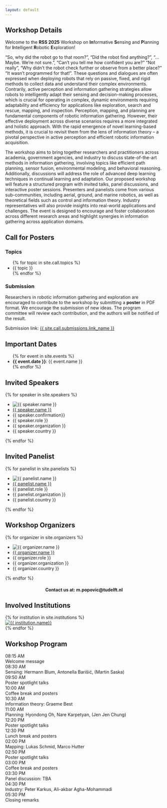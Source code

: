 ```yaml
---
layout: default
---
```


<div class="content-section">
<div class="inline-wrapper">
<h2 id="workshop-details">Workshop Details</h2>

<p>
Welcome to the <b>RSS 2025</b> Workshop on <b>In</b>formative <b>S</b>ensing and <b>P</b>lanning for <b>I</b>ntelligent <b>R</b>obotic <b>E</b>xploration!
</p>

<p>
“So, why did the robot go to that room?”, “Did the robot find anything?”, “…Maybe. We’re not sure.”, “Can’t you tell me how confident you are?” “Not really”, “Why didn’t the robot check further or observe from a better place?” “It wasn’t programmed for that!”. 
These questions and dialogues are often expressed when deploying robots that rely on passive, fixed, and rigid methods to collect data and understand their complex environments. Contrarily, active perception and information gathering strategies allow robots to intelligently adapt their sensing and decision-making processes, which is crucial for operating in complex, dynamic environments requiring adaptability and efficiency for applications like exploration, search and rescue, mapping, and inspection. 
Perception, mapping, and planning are fundamental components of robotic information gathering.  However, their effective deployment across diverse scenarios requires a more integrated and holistic approach. With the rapid emergence of novel learning-based methods, it is crucial to revisit them from the lens of information theory – a pivotal perspective in active perception and efficient robotic information acquisition.
</p>

<p>
The workshop aims to bring together researchers and practitioners across academia, government agencies, and industry to discuss state-of-the-art methods in information gathering, involving topics like efficient path planning, sensor fusion, environmental modeling, and behavioral reasoning. 
Additionally, discussions will address the role of advanced deep learning techniques in continual learning and adaptation. Our proposed workshop will feature a structured program with invited talks, panel discussions, and interactive poster sessions. 
Presenters and panelists come from various sub-communities, including aerial, ground, and marine robotics, as well as theoretical fields such as control and information theory. Industry representatives will also provide insights into real-world applications and challenges. 
The event is designed to encourage and foster collaboration across different research areas and highlight synergies in information gathering across application domains. 
</p>

</div>
</div>

<div class="content-section">
<div class="inline-wrapper">
<h2 id="call-for-posters">Call for Posters</h2>

<h3>Topics</h3>

<ul class="default-list">
{% for topic in site.call.topics %}
    <li>{{ topic }}</li>
{% endfor %}
</ul>

<h3 id="submissions">Submission</h3>

<p>
Researchers in robotic information gathering and exploration are 
encouraged to contribute to the workshop by submitting a <b>poster</b> 
in PDF format. We encourage the submission of new ideas. The program committee 
will review each contribution, and the authors will be notified of the result.
</p>

<p>
Submission link: <a href="{{ site.call.submissions.url }}">{{ site.call.submissions.link_name }}</a>
</p>

<p>

</p>

</div>
</div>

<div class="content-section">
<div class="inline-wrapper">
<h2 id="important-dates">Important Dates</h2>

<ul class="default-list">
    {% for event in site.events %}
    <li><b>{{ event.date }}</b>: {{ event.name }}</li>
{% endfor %}
</ul>

</div>
</div>

<div class="content-section">
<div class="inline-wrapper">
<h2 id="invited-speakers">Invited Speakers</h2>

<div class="people-list">
{% for speaker in site.speakers %}
    <div class="single-person">
        <ul>
            <li>
                <img alt="{{ speaker.name }}" src="{{ speaker.photo_url }}">
            </li>
            <li>
                <a href="{{ speaker.url | relative_url }}" target="_blank">{{ speaker.name }}</a>
            </li>
            <li>{{ speaker.confirmation}}</li>
            <li>{{ speaker.role }}</li> 
            <li>{{ speaker.organization }}</li> 
            <li>{{ speaker.country }}</li>
        </ul>
    </div>
{% endfor %}
</div>
</div>
</div>

<div class="content-section">
<div class="inline-wrapper">
<h2 id="invited-panelist">Invited Panelist</h2>

<div class="people-list">
{% for panelist in site.panelists %}
    <div class="single-person">
        <ul>
            <li>
                <img alt="{{ panelist.name }}" src="{{ panelist.photo_url }}">
            </li>
            <li>
                <a href="{{ panelist.url | relative_url }}" target="_blank">{{ panelist.name }}</a>
            </li>
            <li>{{ panelist.role }}</li> 
            <li>{{ panelist.organization }}</li> 
            <li>{{ panelist.country }}</li>
        </ul>
    </div>
{% endfor %}
</div>
</div>
</div>

<div class="content-section">
<div class="inline-wrapper">
<h2 id="workshop-organizers">Workshop Organizers</h2>

<div class="people-list">
{% for organizer in site.organizers %}
    <div class="single-person">
        <ul>
            <li>
                <img alt="{{ organizer.name }}" src="{{ organizer.photo_url }}">
            </li>
            <li>
                <a href="{{ organizer.url | relative_url }}" target="_blank">{{ organizer.name }}</a>
            </li>
            <li>{{ organizer.role }}</li> 
            <li>{{ organizer.organization }}</li> 
            <li>{{ organizer.country }}</li>
        </ul>
    </div>
{% endfor %}
</div>

<span style="font-weight: bold; text-align: center; display: block; margin-top: 20px;">
Contact us at: m.popovic@tudelft.nl
</span>

</div>
</div>

<div class="content-section">
<div class="inline-wrapper">
<h2 id="involved-institutions">Involved Institutions</h2>

<div id="institution-logos">
    {% for institution in site.institutions %}
        <div class="institution-logo">
            <a href="{{ institution.url }}" target="_blank">
                <img alt="{{ institution.name}}" src="{{ institution.logo_url}}">
            </a>
        </div>
    {% endfor %}
</div>
</div>
</div>

<div class="content-section">
<div class="inline-wrapper">
<h2 id="workshop-program">Workshop Program</h2>

<div id="program-table">
    <div class="program-row">
        <div>08:15 AM</div>
        <div>Welcome message</div>
        <div></div>
    </div>
    <div class="program-row">
        <div>08:30 AM</div>
        <div>Sensing: Hermann Blum, Antonella Barišić, (Martin Saska)</div>
        <div></div>
    </div>
    <div class="program-row">
        <div>09:50 AM</div>
        <div>Poster spotlight talks</div>
        <div></div>
    </div>
    <div class="program-row">
        <div>10:00 AM</div>
        <div>Coffee break and posters</div>
        <div></div>
    </div>
    <div class="program-row">
        <div>10:30 AM</div>
        <div>Information theory: Graeme Best</div>
        <div></div>
    </div>
    <div class="program-row">
        <div>11:00 AM</div>
        <div>Planning: Hyondong Oh, Nare Karpetyan, (Jen Jen Chung)</div>
        <div></div>
    </div>
    <div class="program-row">
        <div>12:20 PM</div>
        <div>Poster spotlight talks</div>
        <div></div>
    </div>
    <div class="program-row">
        <div>12:30 PM</div>
        <div>Lunch break and posters</div>
        <div></div>
    </div>
    <div class="program-row">
        <div>02:00 PM</div>
        <div>Mapping: Lukas Schmid, Marco Hutter</div>
        <div></div>    
    </div>
    <div class="program-row">
        <div>02:50 PM</div>
        <div>Poster spotlight talks</div>
        <div></div>
    </div>
    <div class="program-row">
        <div>03:00 PM</div>
        <div>Coffee break and posters</div>
        <div></div>
    </div>
    <div class="program-row">
        <div>03:30 PM</div>
        <div>Panel discussion: TBA</div>
        <div></div>    
    </div>
    <div class="program-row">
        <div>04:30 PM</div>
        <div>Industry: Peter Karkus, Ali-akbar Agha-Mohammadi</div>
        <div></div>
    </div>
    <div class="program-row">
        <div>05:30 PM</div>
        <div>Closing remarks</div>
        <div></div>
    </div>
</div>
</div>
</div>
